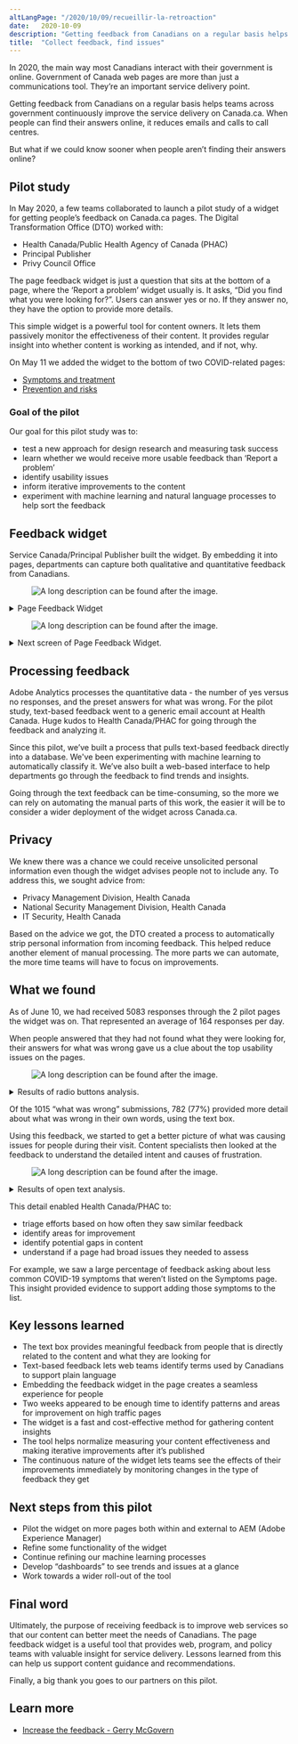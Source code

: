 ```yaml
---
altLangPage: "/2020/10/09/recueillir-la-retroaction"
date:   2020-10-09
description: "Getting feedback from Canadians on a regular basis helps teams across government continuously improve the service delivery on Canada.ca. In May 2020, a few teams collaborated to launch a pilot study of a widget for getting people’s feedback on Canada.ca pages."
title:  "Collect feedback, find issues"
---
```

In 2020, the main way most Canadians interact with their government is online. Government of Canada web pages are more than just a communications tool. They’re an important service delivery point.

Getting feedback from Canadians on a regular basis helps teams across government continuously improve the service delivery on Canada.ca. When people can find their answers online, it reduces emails and calls to call centres.

But what if we could know sooner when people aren’t finding their answers online?

## Pilot study

In May 2020, a few teams collaborated to launch a pilot study of a widget for getting people’s feedback on Canada.ca pages. The Digital Transformation Office (DTO) worked with:
* Health Canada/Public Health Agency of Canada (PHAC)
* Principal Publisher
* Privy Council Office

The page feedback widget is just a question that sits at the bottom of a page, where the ‘Report a problem’ widget usually is. It asks, “Did you find what you were looking for?”. Users can answer yes or no. If they answer no, they have the option to provide more details.

This simple widget is a powerful tool for content owners. It lets them passively monitor the effectiveness of their content. It provides regular insight into whether content is working as intended, and if not, why.

On May 11 we added the widget to the bottom of two COVID-related pages:
* [Symptoms and treatment](https://www.canada.ca/en/public-health/services/diseases/2019-novel-coronavirus-infection/symptoms.html)
* [Prevention and risks](https://www.canada.ca/en/public-health/services/diseases/2019-novel-coronavirus-infection/prevention-risks.html)

### Goal of the pilot

Our goal for this pilot study was to:

* test a new approach for design research and measuring task success
* learn whether we would receive more usable feedback than ‘Report a problem’
* identify usability issues
* inform iterative improvements to the content
* experiment with machine learning and natural language processes to help sort the feedback

## Feedback widget

Service Canada/Principal Publisher built the widget. By embedding it into pages, departments can capture both qualitative and quantitative feedback from Canadians.

<figure>
  <img class="img-responsive border" alt="A long description can be found after the image."
src="/images/feedback-1.png" >
</figure>
<details>
  <summary>Page Feedback Widget</summary>
  <p>Widget displays the question: "Did you find what you were looking for?" and offers yes and no options.</p>
</details>

<figure>
  <img class="img-responsive border" alt="A long description can be found after the image."
src="/images/feedback-2.png" >
</figure>
<details>
  <summary>Next screen of Page Feedback Widget.</summary>
  <p>When users select "no," they are asked "What was wrong?" and given the following options:</p>
  <ul>
    <li>The answer I need is missing</li>
    <li>The information isn't clear</li>
    <li>I'm not in the right place</li>
    <li>Something is broken or incorrect</li>
    <li>Other reason</li>
  </ul>
  <p>Selecting "other reason" displays a free text field where they can provide more details, with direction not to include any personal information.</p>
</details>

## Processing feedback

Adobe Analytics processes the quantitative data - the number of yes versus no responses, and the preset answers for what was wrong. For the pilot study, text-based feedback went to a generic email account at Health Canada. Huge kudos to Health Canada/PHAC for going through the feedback and analyzing it.

Since this pilot, we’ve built a process that pulls text-based feedback directly into a database. We've been experimenting with machine learning to automatically classify it.  We’ve also built a web-based interface to help departments go through the feedback to find trends and insights.

Going through the text feedback can be time-consuming, so the more we can rely on automating the manual parts of this work, the easier it will be to consider a wider deployment of the widget across Canada.ca.

## Privacy

We knew there was a chance we could receive unsolicited personal information even though the widget advises people not to include any. To address this, we sought advice from:
* Privacy Management Division, Health Canada
* National Security Management Division, Health Canada
* IT Security, Health Canada

Based on the advice we got, the DTO created a process to automatically strip personal information from incoming feedback. This helped reduce another element of manual processing. The more parts we can automate, the more time teams will have to focus on improvements.

## What we found

As of June 10, we had received 5083 responses through the 2 pilot pages the widget was on. That represented an average of 164 responses per day.

When people answered that they had not found what they were looking for, their answers for what was wrong gave us a clue about the top usability issues on the pages.

<figure>
  <img class="img-responsive border" alt="A long description can be found after the image."
src="/images/feedback-graph-1.png" >
</figure>
<details>
  <summary>Results of radio buttons analysis.</summary>
  <h3>What was wrong?</h3>
  <ul>
    <li>The answer I need is missing</li>
    <li>No reason given</li>
    <li>Other reason</li>
    <li>The information isn't clear</li>
    <li>I'm not in the right place</li>
    <li>Something is broken or incorrect</li>
  </ul>
</details>

Of the 1015 “what was wrong” submissions, 782 (77%) provided more detail about what was wrong in their own words, using the text box.

Using this feedback, we started to get a better picture of what was causing issues for people during their visit.  Content specialists then looked at the feedback to understand the detailed intent and causes of frustration.

<figure>
  <img class="img-responsive border" alt="A long description can be found after the image."
src="/images/feedback-graph-2.png" >
</figure>
<details>
  <summary>Results of open text analysis.</summary>
  <h3>Top 10 Themes Referenced</h3>
  <ul>
    <li>Symptoms</li>
    <li>Permissible activities</li>
    <li>Testing</li>
    <li>Transmission</li>
    <li>Quarantine isolation self-isolation</li>
    <li>Treatment</li>
    <li>Workplaces</li>
    <li>Financial support</li>
    <li>Vulnerable Populations</li>
    <li>PPE</li>
  </ul>
</details>

This detail enabled Health Canada/PHAC to:
* triage efforts based on how often they saw similar feedback
* identify areas for improvement
* identify potential gaps in content
* understand if a page had broad issues they needed to assess

For example, we saw a large percentage of feedback asking about less common COVID-19 symptoms that weren’t listed on the Symptoms page. This insight provided evidence to support adding those symptoms to the list.

## Key lessons learned

* The text box provides meaningful feedback from people that is directly related to the content and what they are looking for
* Text-based feedback lets web teams identify terms used by Canadians to support plain language
* Embedding the feedback widget in the page creates a seamless experience for people
* Two weeks appeared to be enough time to identify patterns and areas for improvement on high traffic pages
* The widget is a fast and cost-effective method for gathering content insights
* The tool helps normalize measuring your content effectiveness and making iterative improvements after it’s published
* The continuous nature of the widget lets teams see the effects of their improvements immediately by monitoring changes in the type of feedback they get

## Next steps from this pilot

* Pilot the widget on more pages both within and external to AEM (Adobe Experience Manager)
* Refine some functionality of the widget
* Continue refining our machine learning processes
* Develop “dashboards” to see trends and issues at a glance
* Work towards a wider roll-out of the tool

## Final word

Ultimately, the purpose of receiving feedback is to improve web services so that our content can better meet the needs of Canadians. The page feedback widget is a useful tool that provides web, program, and policy teams with valuable insight for service delivery. Lessons learned from this can help us support content guidance and recommendations.

Finally, a big thank you goes to our partners on this pilot.

## Learn more

* [Increase the feedback - Gerry McGovern](https://medium.com/@gerrymcgovern/increase-the-feedback-3a0d4c904762)

